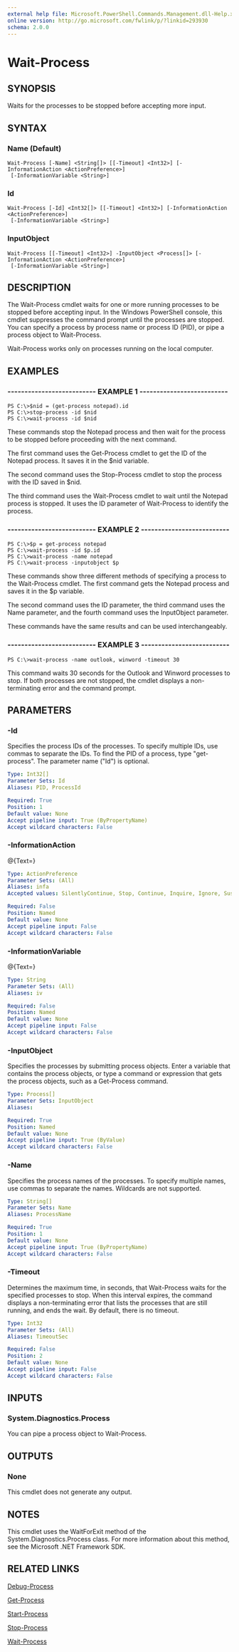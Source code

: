 ```yaml
---
external help file: Microsoft.PowerShell.Commands.Management.dll-Help.xml
online version: http://go.microsoft.com/fwlink/p/?linkid=293930
schema: 2.0.0
---
```


# Wait-Process
## SYNOPSIS
Waits for the processes to be stopped before accepting more input.

## SYNTAX

### Name (Default)
```
Wait-Process [-Name] <String[]> [[-Timeout] <Int32>] [-InformationAction <ActionPreference>]
 [-InformationVariable <String>]
```

### Id
```
Wait-Process [-Id] <Int32[]> [[-Timeout] <Int32>] [-InformationAction <ActionPreference>]
 [-InformationVariable <String>]
```

### InputObject
```
Wait-Process [[-Timeout] <Int32>] -InputObject <Process[]> [-InformationAction <ActionPreference>]
 [-InformationVariable <String>]
```

## DESCRIPTION
The Wait-Process cmdlet waits for one or more running processes to be stopped before accepting input. 
In the Windows PowerShell console, this cmdlet suppresses the command prompt until the processes are stopped.
You can specify a process by process name or process ID (PID), or pipe a process object to Wait-Process.

Wait-Process works only on processes running on the local computer.

## EXAMPLES

### -------------------------- EXAMPLE 1 --------------------------
```
PS C:\>$nid = (get-process notepad).id
PS C:\>stop-process -id $nid
PS C:\>wait-process -id $nid
```

These commands stop the Notepad process and then wait for the process to be stopped before proceeding with the next command.

The first command uses the Get-Process cmdlet to get the ID of the Notepad process.
It saves it in the $nid variable.

The second command uses the Stop-Process cmdlet to stop the process with the ID saved in $nid.

The third command uses the Wait-Process cmdlet to wait until the Notepad process is stopped.
It uses the ID parameter of Wait-Process to identify the process.

### -------------------------- EXAMPLE 2 --------------------------
```
PS C:\>$p = get-process notepad
PS C:\>wait-process -id $p.id
PS C:\>wait-process -name notepad
PS C:\>wait-process -inputobject $p
```

These commands show three different methods of specifying a process to the Wait-Process cmdlet.
The first command gets the Notepad process and saves it in the $p variable.

The second command uses the ID parameter, the third command uses the Name parameter, and the fourth command uses the InputObject parameter.

These commands have the same results and can be used interchangeably.

### -------------------------- EXAMPLE 3 --------------------------
```
PS C:\>wait-process -name outlook, winword -timeout 30
```

This command waits 30 seconds for the Outlook and Winword processes to stop.
If both processes are not stopped, the cmdlet displays a non-terminating error and the command prompt.

## PARAMETERS

### -Id
Specifies the process IDs of the processes.
To specify multiple IDs, use commas to separate the IDs.
To find the PID of a process, type "get-process".
The parameter name ("Id") is optional.

```yaml
Type: Int32[]
Parameter Sets: Id
Aliases: PID, ProcessId

Required: True
Position: 1
Default value: None
Accept pipeline input: True (ByPropertyName)
Accept wildcard characters: False
```

### -InformationAction
@{Text=}

```yaml
Type: ActionPreference
Parameter Sets: (All)
Aliases: infa
Accepted values: SilentlyContinue, Stop, Continue, Inquire, Ignore, Suspend

Required: False
Position: Named
Default value: None
Accept pipeline input: False
Accept wildcard characters: False
```

### -InformationVariable
@{Text=}

```yaml
Type: String
Parameter Sets: (All)
Aliases: iv

Required: False
Position: Named
Default value: None
Accept pipeline input: False
Accept wildcard characters: False
```

### -InputObject
Specifies the processes by submitting process objects.
Enter a variable that contains the process objects, or type a command or expression that gets the process objects, such as a Get-Process command.

```yaml
Type: Process[]
Parameter Sets: InputObject
Aliases: 

Required: True
Position: Named
Default value: None
Accept pipeline input: True (ByValue)
Accept wildcard characters: False
```

### -Name
Specifies the process names of the processes.
To specify multiple names, use commas to separate the names.
Wildcards are not supported.

```yaml
Type: String[]
Parameter Sets: Name
Aliases: ProcessName

Required: True
Position: 1
Default value: None
Accept pipeline input: True (ByPropertyName)
Accept wildcard characters: False
```

### -Timeout
Determines the maximum time, in seconds, that Wait-Process waits for the specified processes to stop.
When this interval expires, the command displays a non-terminating error that lists the processes that are still running, and ends the wait.
By default, there is no timeout.

```yaml
Type: Int32
Parameter Sets: (All)
Aliases: TimeoutSec

Required: False
Position: 2
Default value: None
Accept pipeline input: False
Accept wildcard characters: False
```

## INPUTS

### System.Diagnostics.Process
You can pipe a process object to Wait-Process.

## OUTPUTS

### None
This cmdlet does not generate any output.

## NOTES
This cmdlet uses the WaitForExit method of the System.Diagnostics.Process class.
For more information about this method, see the Microsoft .NET Framework SDK.

## RELATED LINKS

[Debug-Process]()

[Get-Process]()

[Start-Process]()

[Stop-Process]()

[Wait-Process]()


